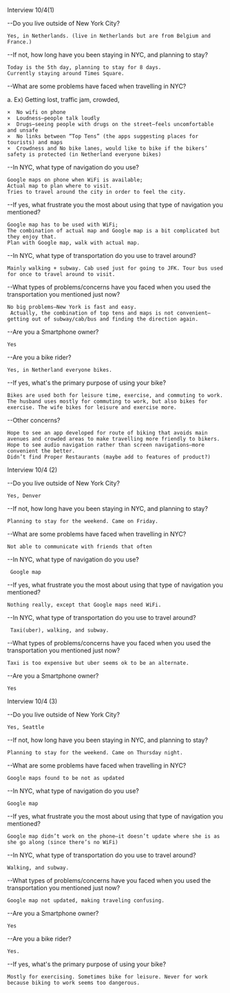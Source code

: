 Interview 10/4(1)

--Do you live outside of New York City? 

 	Yes, in Netherlands. (live in Netherlands but are from Belgium and France.)

--If not, how long have you been staying in NYC, and planning to stay?

	Today is the 5th day, planning to stay for 8 days.
 	Currently staying around Times Square.

--What are some problems have faced when travelling in NYC?

a.	Ex) Getting lost, traffic jam, crowded, 

	×  No wifi on phone
 	×  Loudness—people talk loudly
 	×  Drugs—seeing people with drugs on the street—feels uncomfortable and unsafe
 	×  No links between “Top Tens” (the apps suggesting places for tourists) and maps
 	×  Crowdness and No bike lanes, would like to bike if the bikers’ safety is protected (in Netherland everyone bikes)

--In NYC, what type of navigation do you use?

 	Google maps on phone when WiFi is available;
 	Actual map to plan where to visit.
 	Tries to travel around the city in order to feel the city.

--If yes, what frustrate you the most about using that type of navigation you mentioned?

 	Google map has to be used with WiFi;
 	The combination of actual map and Google map is a bit complicated but they enjoy that.
 	Plan with Google map, walk with actual map.

--In NYC, what type of transportation do you use to travel around?

	Mainly walking + subway. Cab used just for going to JFK. Tour bus used for once to travel around to visit.

--What types of problems/concerns have you faced when you used the transportation you mentioned just now? 

 	No big problems—New York is fast and easy.
	 Actually, the combination of top tens and maps is not convenient—getting out of subway/cab/bus and finding the direction again.

--Are you a Smartphone owner?

 	Yes

--Are you a bike rider?

 	Yes, in Netherland everyone bikes.

--If yes, what's the primary purpose of using your bike?

 	Bikes are used both for leisure time, exercise, and commuting to work. The husband uses mostly for commuting to work, but also bikes for exercise. The wife bikes for leisure and exercise more.

--Other concerns?

 	Hope to see an app developed for route of biking that avoids main avenues and crowded areas to make travelling more friendly to bikers.
 	Hope to see audio navigation rather than screen navigations—more convenient the better.
 	Didn’t find Proper Restaurants (maybe add to features of product?)






Interview 10/4 (2)

--Do you live outside of New York City? 

 	Yes, Denver

--If not, how long have you been staying in NYC, and planning to stay?

 	Planning to stay for the weekend. Came on Friday.

--What are some problems have faced when travelling in NYC?

 	Not able to communicate with friends that often

--In NYC, what type of navigation do you use?

	 Google map

--If yes, what frustrate you the most about using that type of navigation you mentioned?

 	Nothing really, except that Google maps need WiFi.

--In NYC, what type of transportation do you use to travel around?
 
	 Taxi(uber), walking, and subway.

--What types of problems/concerns have you faced when you used the transportation you mentioned just now? 

 	Taxi is too expensive but uber seems ok to be an alternate.

--Are you a Smartphone owner?

 	Yes



Interview 10/4 (3)

--Do you live outside of New York City? 

 	Yes, Seattle

--If not, how long have you been staying in NYC, and planning to stay?

 	Planning to stay for the weekend. Came on Thursday night.

--What are some problems have faced when travelling in NYC?

 	Google maps found to be not as updated

--In NYC, what type of navigation do you use?

 	Google map

--If yes, what frustrate you the most about using that type of navigation you mentioned?

 	Google map didn’t work on the phone—it doesn’t update where she is as she go along (since there’s no WiFi)

--In NYC, what type of transportation do you use to travel around?

 	Walking, and subway.

--What types of problems/concerns have you faced when you used the transportation you mentioned just now? 

 	Google map not updated, making traveling confusing.

--Are you a Smartphone owner?

 	Yes
 
--Are you a bike rider?

 	Yes.

--If yes, what's the primary purpose of using your bike?

 	Mostly for exercising. Sometimes bike for leisure. Never for work because biking to work seems too dangerous.




